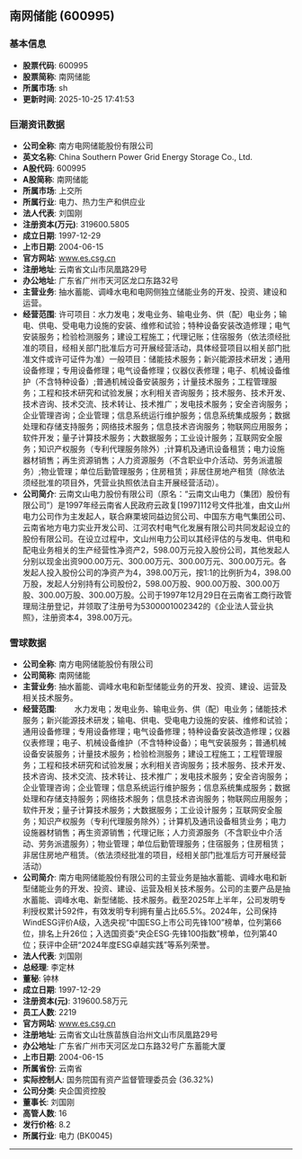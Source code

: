 ## 南网储能 (600995)

### 基本信息

- **股票代码**: 600995
- **股票简称**: 南网储能
- **所属市场**: sh
- **更新时间**: 2025-10-25 17:41:53

### 巨潮资讯数据

- **公司全称**: 南方电网储能股份有限公司
- **英文名称**: China Southern Power Grid Energy Storage Co., Ltd.
- **A股代码**: 600995
- **A股简称**: 南网储能
- **所属市场**: 上交所
- **所属行业**: 电力、热力生产和供应业
- **法人代表**: 刘国刚
- **注册资本(万元)**: 319600.5805
- **成立日期**: 1997-12-29
- **上市日期**: 2004-06-15
- **官方网站**: www.es.csg.cn
- **注册地址**: 云南省文山市凤凰路29号
- **办公地址**: 广东省广州市天河区龙口东路32号
- **主营业务**: 抽水蓄能、调峰水电和电网侧独立储能业务的开发、投资、建设和运营。
- **经营范围**: 许可项目：水力发电；发电业务、输电业务、供（配）电业务；输电、供电、受电电力设施的安装、维修和试验；特种设备安装改造修理；电气安装服务；检验检测服务；建设工程施工；代理记账；住宿服务（依法须经批准的项目，经相关部门批准后方可开展经营活动，具体经营项目以相关部门批准文件或许可证件为准）一般项目：储能技术服务；新兴能源技术研发；通用设备修理；专用设备修理；电气设备修理；仪器仪表修理；电子、机械设备维护（不含特种设备）;普通机械设备安装服务；计量技术服务；工程管理服务；工程和技术研究和试验发展；水利相关咨询服务；技术服务、技术开发、技术咨询、技术交流、技术转让、技术推广；发电技术服务；安全咨询服务；企业管理咨询；企业管理；信息系统运行维护服务；信息系统集成服务；数据处理和存储支持服务；网络技术服务；信息技术咨询服务；物联网应用服务；软件开发；量子计算技术服务；大数据服务；工业设计服务；互联网安全服务；知识产权服务（专利代理服务除外）;计算机及通讯设备租赁；电力设施器材销售；再生资源销售；人力资源服务（不含职业中介活动、劳务派遣服务）;物业管理；单位后勤管理服务；住房租赁；非居住房地产租赁（除依法须经批准的项目外，凭营业执照依法自主开展经营活动）。
- **公司简介**: 云南文山电力股份有限公司（原名：“云南文山电力（集团）股份有限公司”）是1997年经云南省人民政府云政复[1997]112号文件批准，由文山州电力公司作为主发起人，联合麻栗坡同益边贸公司、中国东方电气集团公司、云南省地方电力实业开发公司、江河农村电气化发展有限公司共同发起设立的股份有限公司。在设立过程中，文山州电力公司以其经评估的与发电、供电和配电业务相关的生产经营性净资产2，598.00万元投入股份公司，其他发起人分别以现金出资900.00万元、300.00万元、300.00万元、300.00万元。各发起人投入股份公司的净资产为4，398.00万元，按1:1的比例折为4，398.00万股，发起人分别持有公司股份2，598.00万股、900.00万股、300.00万股、300.00万股、300.00万股。公司于1997年12月29日在云南省工商行政管理局注册登记，并领取了注册号为5300001002342的《企业法人营业执照》，注册资本4，398.00万元。

### 雪球数据

- **公司全称**: 南方电网储能股份有限公司
- **公司简称**: 南网储能
- **主营业务**: 抽水蓄能、调峰水电和新型储能业务的开发、投资、建设、运营及相关技术服务。
- **经营范围**: 　　水力发电；发电业务、输电业务、供（配）电业务；储能技术服务；新兴能源技术研发；输电、供电、受电电力设施的安装、维修和试验；通用设备修理；专用设备修理；电气设备修理；特种设备安装改造修理；仪器仪表修理；电子、机械设备维护（不含特种设备）；电气安装服务；普通机械设备安装服务；计量技术服务；检验检测服务；建设工程施工；工程管理服务；工程和技术研究和试验发展；水利相关咨询服务；技术服务、技术开发、技术咨询、技术交流、技术转让、技术推广；发电技术服务；安全咨询服务；企业管理咨询；企业管理；信息系统运行维护服务；信息系统集成服务；数据处理和存储支持服务；网络技术服务；信息技术咨询服务；物联网应用服务；软件开发；量子计算技术服务；大数据服务；工业设计服务；互联网安全服务；知识产权服务（专利代理服务除外）；计算机及通讯设备租赁业务；电力设施器材销售；再生资源销售；代理记账；人力资源服务（不含职业中介活动、劳务派遣服务）；物业管理；单位后勤管理服务；住宿服务；住房租赁；非居住房地产租赁。（依法须经批准的项目，经相关部门批准后方可开展经营活动）
- **公司简介**: 南方电网储能股份有限公司的主营业务是抽水蓄能、调峰水电和新型储能业务的开发、投资、建设、运营及相关技术服务。公司的主要产品是抽水蓄能、调峰水电、新型储能、技术服务。截至2025年上半年，公司发明专利授权累计592件，有效发明专利拥有量占比65.5%。2024年，公司保持WindESG评价A级，入选央视“中国ESG上市公司先锋100”榜单，位列第66位，排名上升26位；入选国资委“央企ESG·先锋100指数”榜单，位列第40位；获评中企研“2024年度ESG卓越实践”等系列荣誉。
- **法人代表**: 刘国刚
- **总经理**: 李定林
- **董秘**: 钟林
- **成立日期**: 1997-12-29
- **注册资本(元)**: 319600.58万元
- **员工人数**: 2219
- **官方网站**: www.es.csg.cn
- **注册地址**: 云南省文山壮族苗族自治州文山市凤凰路29号
- **办公地址**: 广东省广州市天河区龙口东路32号广东蓄能大厦
- **上市日期**: 2004-06-15
- **所属省份**: 云南省
- **实际控制人**: 国务院国有资产监督管理委员会 (36.32%)
- **公司分类**: 央企国资控股
- **董事长**: 刘国刚
- **高管人数**: 16
- **发行价格**: 8.2
- **所属行业**: 电力 (BK0045)

---